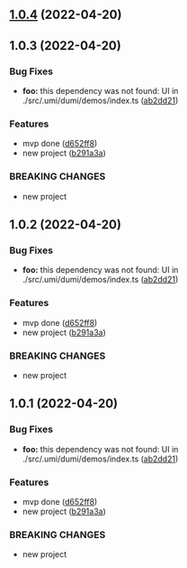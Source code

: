 ## [1.0.4](https://github.com/orejs/UI/compare/v1.0.3...v1.0.4) (2022-04-20)

## 1.0.3 (2022-04-20)

### Bug Fixes

- **foo:** this dependency was not found: UI in ./src/.umi/dumi/demos/index.ts ([ab2dd21](https://github.com/orejs/UI/commit/ab2dd21d0ed9439ccdebc9169d26fff49b24cc0c))

### Features

- mvp done ([d652ff8](https://github.com/orejs/UI/commit/d652ff8340483002c362deed9ac3aba03cc54120))
- new project ([b291a3a](https://github.com/orejs/UI/commit/b291a3a93c58e53c90b3b14f435a49de4f0d9580))

### BREAKING CHANGES

- new project

## 1.0.2 (2022-04-20)

### Bug Fixes

- **foo:** this dependency was not found: UI in ./src/.umi/dumi/demos/index.ts ([ab2dd21](https://github.com/orejs/UI/commit/ab2dd21d0ed9439ccdebc9169d26fff49b24cc0c))

### Features

- mvp done ([d652ff8](https://github.com/orejs/UI/commit/d652ff8340483002c362deed9ac3aba03cc54120))
- new project ([b291a3a](https://github.com/orejs/UI/commit/b291a3a93c58e53c90b3b14f435a49de4f0d9580))

### BREAKING CHANGES

- new project

## 1.0.1 (2022-04-20)

### Bug Fixes

- **foo:** this dependency was not found: UI in ./src/.umi/dumi/demos/index.ts ([ab2dd21](https://github.com/orejs/UI/commit/ab2dd21d0ed9439ccdebc9169d26fff49b24cc0c))

### Features

- mvp done ([d652ff8](https://github.com/orejs/UI/commit/d652ff8340483002c362deed9ac3aba03cc54120))
- new project ([b291a3a](https://github.com/orejs/UI/commit/b291a3a93c58e53c90b3b14f435a49de4f0d9580))

### BREAKING CHANGES

- new project
